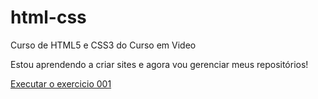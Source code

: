 # html-css
 Curso de HTML5 e CSS3 do Curso em Video

 Estou aprendendo a criar sites e agora vou gerenciar meus repositórios! 

 <a href="https://wanderleybruno.github.io/html-css/exercicios/ex021/caixa01.HTML">Executar o exercicio 001</a>
